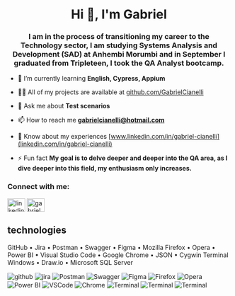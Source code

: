 <h1 align="center">Hi 👋, I'm Gabriel</h1>
<h3 align="center">I am in the process of transitioning my career to the Technology sector, I am studying Systems Analysis and Development (SAD) at Anhembi Morumbi and in September I graduated from Tripleteen, I took the QA Analyst bootcamp.</h3>


- 🌱 I’m currently learning **English, Cypress, Appium**

- 👨‍💻 All of my projects are available at [github.com/GabrielCianelli](github.com/GabrielCianelli)

- 💬 Ask me about **Test scenarios**

- 📫 How to reach me **gabrielcianelli@hotmail.com**

- 📄 Know about my experiences [www.linkedin.com/in/gabriel-cianelli](linkedin.com/in/gabriel-cianelli)

- ⚡ Fun fact **My goal is to delve deeper and deeper into the QA area, as I dive deeper into this field, my enthusiasm only increases.**

<h3 align="left">Connect with me:</h3>
<p align="left">
<a href="https://linkedin.com/in/gabriel-cianelli" target="blank"><img align="center" src="https://raw.githubusercontent.com/rahuldkjain/github-profile-readme-generator/master/src/images/icons/Social/linked-in-alt.svg" alt="linkedin.com/in/gabriel-cianelli" height="30" width="40" /></a>
<a href="https://discord.gg/gabriel.cianelli" target="blank"><img align="center" src="https://raw.githubusercontent.com/rahuldkjain/github-profile-readme-generator/master/src/images/icons/Social/discord.svg" alt="gabriel.cianelli" height="30" width="40" /></a>
</p>

## technologies
GitHub • Jira • Postman • Swagger • Figma • Mozilla Firefox • Opera • Power BI • Visual Studio Code • Google Chrome • JSON • Cygwin Terminal Windows • Draw.io • Microsoft SQL Server

<div style="display: inline_block">
  <img align="center" alt="github" src="https://img.shields.io/badge/GitHub-100000?style=for-the-badge&logo=github&logoColor=white" />
  <img align="center" alt="jira" src="https://img.shields.io/badge/Jira-0052CC?style=for-the-badge&logo=Jira&logoColor=white" />
  <img align="center" alt="Postman" src="https://img.shields.io/badge/Postman-FF6C37?style=for-the-badge&logo=postman&logoColor=white" />
  <img align="center" alt="Swagger" src="https://img.shields.io/badge/-Swagger-%23Clojure?style=for-the-badge&logo=swagger&logoColor=white" />
  <img align="center" alt="Figma" src="https://img.shields.io/badge/figma-%23F24E1E.svg?style=for-the-badge&logo=figma&logoColor=white" />
  <img align="center" alt="Firefox" src="https://img.shields.io/badge/Firefox-FF7139?style=for-the-badge&logo=Firefox-Browser&logoColor=white" />
  <img align="center" alt="Opera" src="https://img.shields.io/badge/Opera-FF1B2D?style=for-the-badge&logo=Opera&logoColor=white" />
  <img align="center" alt="Power BI" src="https://img.shields.io/badge/power_bi-F2C811?style=for-the-badge&logo=powerbi&logoColor=black" />
  <img align="center" alt="VSCode" src="https://img.shields.io/badge/Visual%20Studio%20Code-0078d7.svg?style=for-the-badge&logo=visual-studio-code&logoColor=white" />
  <img align="center" alt="Chrome" src="https://img.shields.io/badge/Google%20Chrome-4285F4?style=for-the-badge&logo=GoogleChrome&logoColor=white" />
  <img align="center" alt="Terminal" src="https://img.shields.io/badge/Windows%20Terminal-%234D4D4D.svg?style=for-the-badge&logo=windows-terminal&logoColor=white" />
  <img align="center" alt="Terminal" src="https://img.shields.io/badge/json%20web%20tokens-323330?style=for-the-badge&logo=json-web-tokens&logoColor=pink" />
  <img align="center" alt="Terminal" src="https://img.shields.io/badge/Microsoft%20SQL%20Server-CC2927?style=for-the-badge&logo=microsoft%20sql%20server&logoColor=white" />
</div><br/>
